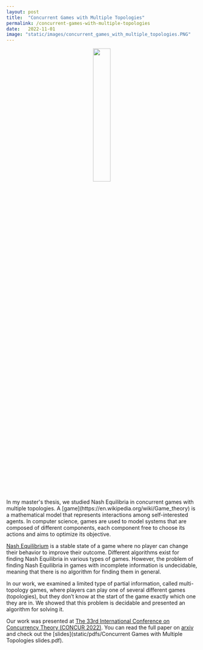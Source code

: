 ```yaml
---
layout: post
title:  "Concurrent Games with Multiple Topologies"
permalink: /concurrent-games-with-multiple-topologies
date:   2022-11-01 
image: "static/images/concurrent_games_with_multiple_topologies.PNG"
---
```

<center><img src="{{ page.image }}" width="30%" height="auto"></center>
<br>
In my master's thesis, we studied Nash Equilibria in concurrent games with multiple topologies. A [game](https://en.wikipedia.org/wiki/Game_theory) is a mathematical model that represents interactions among self-interested agents. In computer science, games are used to model systems that are composed of different components, each component free to choose its actions and aims to optimize its objective.

[Nash Equilibrium](https://en.wikipedia.org/wiki/Nash_equilibrium) is a stable state of a game where no player can change their behavior to improve their outcome. Different algorithms exist for finding Nash Equilibria in various types of games. However, the problem of finding Nash Equilibria in games with incomplete information is undecidable, meaning that there is no algorithm for finding them in general.

In our work, we examined a limited type of partial information, called multi-topology games, where players can play one of several different games (topologies), but they don’t know at the start of the game exactly which one they are in. We showed that this problem is decidable and presented an algorithm for solving it.

Our work was presented at [The 33rd International Conference on Concurrency Theory (CONCUR 2022)](https://concur2022.mimuw.edu.pl/). You can read the full paper on [arxiv](https://arxiv.org/abs/2207.02596) and check out the [slides](static/pdfs/Concurrent Games with Multiple Topologies slides.pdf).

